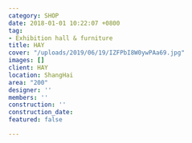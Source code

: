 ```yaml
---
category: SHOP
date: 2018-01-01 10:22:07 +0800
tag:
- Exhibition hall & furniture
title: HAY
cover: "/uploads/2019/06/19/IZFPbI8W0ywPAa69.jpg"
images: []
client: HAY
location: ShangHai
area: "200"
designer: ''
members: ''
construction: ''
construction_date: 
featured: false

---
```

